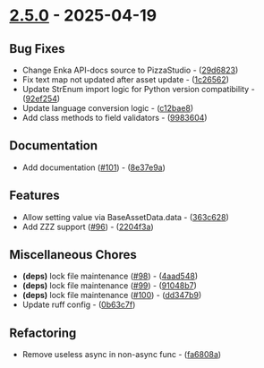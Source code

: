 # [2.5.0](https://github.com/seriaati/enka-py/compare/v2.4.8..v2.5.0) - 2025-04-19

## Bug Fixes

- Change Enka API-docs source to PizzaStudio - ([29d6823](https://github.com/seriaati/enka-py/commit/29d682312639baa93b87884f4c2ee6a9150c7a05))
- Fix text map not updated after asset update - ([1c26562](https://github.com/seriaati/enka-py/commit/1c26562bee7c969ff12620d47256d9720bd2f3b1))
- Update StrEnum import logic for Python version compatibility - ([92ef254](https://github.com/seriaati/enka-py/commit/92ef2549b9ee54577d894c0a7a7f7d0c8184bae5))
- Update language conversion logic - ([c12bae8](https://github.com/seriaati/enka-py/commit/c12bae8ed115ec2fab7be07e03a5e79650e821f4))
- Add class methods to field validators - ([9983604](https://github.com/seriaati/enka-py/commit/998360466d842f95c334012e49b89a098fa50e25))

## Documentation

- Add documentation ([#101](https://github.com/seriaati/enka-py/issues/101)) - ([8e37e9a](https://github.com/seriaati/enka-py/commit/8e37e9a38fda9ba3da513f43fe1dc1bdcad9e3b8))

## Features

- Allow setting value via BaseAssetData.data - ([363c628](https://github.com/seriaati/enka-py/commit/363c62887001efc2ef4eb04a243ab27e068feece))
- Add ZZZ support ([#96](https://github.com/seriaati/enka-py/issues/96)) - ([2204f3a](https://github.com/seriaati/enka-py/commit/2204f3a86532fb42312778976c05184ae6587c66))

## Miscellaneous Chores

- **(deps)** lock file maintenance ([#98](https://github.com/seriaati/enka-py/issues/98)) - ([4aad548](https://github.com/seriaati/enka-py/commit/4aad548f774e76e64bb64a0852cb7565476a074d))
- **(deps)** lock file maintenance ([#99](https://github.com/seriaati/enka-py/issues/99)) - ([91048b7](https://github.com/seriaati/enka-py/commit/91048b742f8011af0a42cd3e0282a912fd6df243))
- **(deps)** lock file maintenance ([#100](https://github.com/seriaati/enka-py/issues/100)) - ([dd347b9](https://github.com/seriaati/enka-py/commit/dd347b930ed7e15c07c1198a4e049e549f91e8f2))
- Update ruff config - ([0b63c7f](https://github.com/seriaati/enka-py/commit/0b63c7fe759d4aebe95a1ff5986dc761b69c21ec))

## Refactoring

- Remove useless async in non-async func - ([fa6808a](https://github.com/seriaati/enka-py/commit/fa6808ae34d70c446dbc0175342d9c5cd5149ece))

